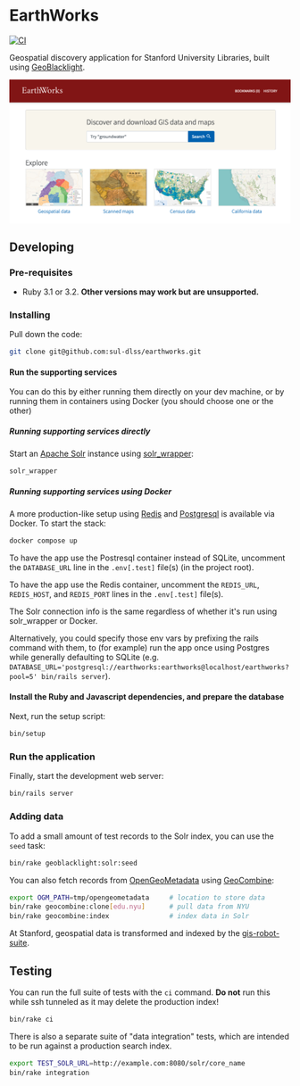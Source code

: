 # EarthWorks
[![CI](https://github.com/sul-dlss/earthworks/actions/workflows/ruby.yml/badge.svg)](https://github.com/sul-dlss/earthworks/actions/workflows/ruby.yml)

Geospatial discovery application for Stanford University Libraries, built using [GeoBlacklight](https://github.com/geoblacklight).

<img src="preview.png" align="center" alt="bay area video arcades slideshow preview">

## Developing

### Pre-requisites
* Ruby 3.1 or 3.2. **Other versions may work but are unsupported.**

### Installing
Pull down the code:
```sh
git clone git@github.com:sul-dlss/earthworks.git
```

#### Run the supporting services
You can do this by either running them directly on your dev machine, or by running them in containers using Docker (you should choose one or the other)

##### Running supporting services directly

Start an [Apache Solr](https://solr.apache.org/) instance using [solr_wrapper](https://github.com/cbeer/solr_wrapper):
```sh
solr_wrapper
```

##### Running supporting services using Docker
A more production-like setup using [Redis](https://redis.com/) and [Postgresql](https://www.postgresql.org/) is available via Docker. To start the stack:
```sh
docker compose up
```

To have the app use the Postresql container instead of SQLite, uncomment the `DATABASE_URL` line in the `.env[.test]` file(s) (in the project root).

To have the app use the Redis container, uncomment the `REDIS_URL`, `REDIS_HOST`, and `REDIS_PORT` lines in the `.env[.test]` file(s).

The Solr connection info is the same regardless of whether it's run using solr_wrapper or Docker.

Alternatively, you could specify those env vars by prefixing the rails command with them, to (for example) run the app once using Postgres while generally defaulting to SQLite (e.g. `DATABASE_URL='postgresql://earthworks:earthworks@localhost/earthworks?pool=5' bin/rails server`).

#### Install the Ruby and Javascript dependencies, and prepare the database
Next, run the setup script:

```sh
bin/setup
```

### Run the application
Finally, start the development web server:

```sh
bin/rails server
```

### Adding data
To add a small amount of test records to the Solr index, you can use the `seed` task:
```sh
bin/rake geoblacklight:solr:seed
```
You can also fetch records from [OpenGeoMetadata](https://github.com/OpenGeoMetadata) using [GeoCombine](https://github.com/OpenGeoMetadata/GeoCombine):
```sh
export OGM_PATH=tmp/opengeometadata     # location to store data
bin/rake geocombine:clone[edu.nyu]      # pull data from NYU
bin/rake geocombine:index               # index data in Solr
```
At Stanford, geospatial data is transformed and indexed by the [gis-robot-suite](https://github.com/sul-dlss/gis-robot-suite).

## Testing
You can run the full suite of tests with the `ci` command. **Do not** run this while ssh tunneled as it may delete the production index!

```sh
bin/rake ci
```

There is also a separate suite of "data integration" tests, which are intended to be run against a production search index.
```sh
export TEST_SOLR_URL=http://example.com:8080/solr/core_name
bin/rake integration
```
